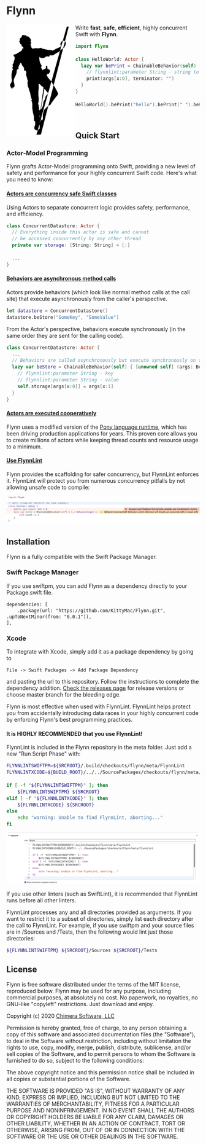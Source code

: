 # Flynn

<img align="left" src="meta/flynn.png" width="180" >

Write **fast**, **safe**, **efficient**, highly concurrent Swift with **Flynn**.

```swift
import Flynn

class HelloWorld: Actor {
  lazy var bePrint = ChainableBehavior(self) { (args: BehaviorArgs) in
    // flynnlint:parameter String - string to print
    print(args[x:0], terminator: "")
  }
}

HelloWorld().bePrint("hello").bePrint(" ").bePrint("world!\n")
```

&nbsp;  


## Quick Start

### Actor-Model Programming

Flynn grafts Actor-Model programming onto Swift, providing a new level of safety and performance for your highly concurrent Swift code.  Here's what you need to know:

#### [Actors are concurrency safe Swift classes](docs/QUICKSTART.md)

Using Actors to separate concurrent logic provides safety, performance, and efficiency.

```swift
class ConcurrentDatastore: Actor {
  // Everything inside this actor is safe and cannot
  // be accessed concurrently by any other thread
  private var storage: [String: String] = [:]
  
  ...
}
```

#### [Behaviors are asynchronous method calls](docs/QUICKSTART.md)

Actors provide behaviors (which look like normal method calls at the call site) that execute asynchronously from the caller's perspective.

```swift
let datastore = ConcurrentDatastore()
datastore.beStore("SomeKey", "SomeValue")
```

From the Actor's perspective, behaviors execute synchronously (in the same order they are sent for the calling code).

```swift
class ConcurrentDatastore: Actor {
  ...
  // Behaviors are called asynchronously but execute synchronously on the Actor
  lazy var beStore = ChainableBehavior(self) { [unowned self] (args: BehaviorArgs) in
    // flynnlint:parameter String - key
    // flynnlint:parameter String - value
    self.storage[args[x:0]] = args[x:1]
  }
}
```

#### [Actors are executed cooperatively](docs/QUICKSTART.md)

Flynn uses a modified version of the [Pony language runtime](https://www.ponylang.io), which has been driving production applications for years. This proven core allows you to create millions of actors while keeping thread counts and resource usage to a minimum.

#### [Use FlynnLint](docs/QUICKSTART.md)

Flynn provides the scaffolding for safer concurrency, but FlynnLint enforces it.  FlynnLint will protect you from numerous concurrency pitfalls by not allowing unsafe code to compile:

![](meta/flynnlint0.png)


## Installation

Flynn is a fully compatible with the Swift Package Manager.

### Swift Package Manager

If you use swiftpm, you can add Flynn as a dependency directly to your Package.swift file.

```
dependencies: [
    .package(url: "https://github.com/KittyMac/Flynn.git", .upToNextMinor(from: "0.0.1")),
],
```

### Xcode

To integrate with Xcode, simply add it as a package dependency by going to

```
File -> Swift Packages -> Add Package Dependency
```

and pasting the url to this repository. Follow the instructions to complete the dependency addition.  [Check the releases page](https://github.com/KittyMac/flynn/releases) for release versions or choose master branch for the bleeding edge.

Flynn is most effective when used with FlynnLint. FlynnLint helps protect you from accidentally introducing data races in your highly concurrent code by enforcing Flynn's best programming practices.  

#### It is HIGHLY RECOMMENDED that you use FlynnLint!

FlynnLint is included in the Flynn repository in the meta folder. Just add a new "Run Script Phase" with:

```bash
FLYNNLINTSWIFTPM=${SRCROOT}/.build/checkouts/flynn/meta/FlynnLint
FLYNNLINTXCODE=${BUILD_ROOT}/../../SourcePackages/checkouts/flynn/meta/FlynnLint

if [ -f "${FLYNNLINTSWIFTPM}" ]; then
    ${FLYNNLINTSWIFTPM} ${SRCROOT}
elif [ -f "${FLYNNLINTXCODE}" ]; then
    ${FLYNNLINTXCODE} ${SRCROOT}
else
    echo "warning: Unable to find FlynnLint, aborting..."
fi
```

![](meta/runphase.png)

If you use other linters (such as SwiftLint), it is recommended that FlynnLint runs before all other linters.

FlynnLint processes any and all directories provided as arguments. If you want to restrict it to a subset of directories, simply list each directory after the call to FlynnLint. For example, if you use swiftpm and your source files are in /Sources and /Tests, then the following would lint just those directories:

```bash
${FLYNNLINTSWIFTPM} ${SRCROOT}/Sources ${SRCROOT}/Tests
```

## License

Flynn is free software distributed under the terms of the MIT license, reproduced below. Flynn may be used for any purpose, including commercial purposes, at absolutely no cost. No paperwork, no royalties, no GNU-like "copyleft" restrictions. Just download and enjoy.

Copyright (c) 2020 [Chimera Software, LLC](http://www.chimerasw.com)

Permission is hereby granted, free of charge, to any person obtaining a copy of this software and associated documentation files (the "Software"), to deal in the Software without restriction, including without limitation the rights to use, copy, modify, merge, publish, distribute, sublicense, and/or sell copies of the Software, and to permit persons to whom the Software is furnished to do so, subject to the following conditions:

The above copyright notice and this permission notice shall be included in all copies or substantial portions of the Software.

THE SOFTWARE IS PROVIDED "AS IS", WITHOUT WARRANTY OF ANY KIND, EXPRESS OR IMPLIED, INCLUDING BUT NOT LIMITED TO THE WARRANTIES OF MERCHANTABILITY, FITNESS FOR A PARTICULAR PURPOSE AND NONINFRINGEMENT. IN NO EVENT SHALL THE AUTHORS OR COPYRIGHT HOLDERS BE LIABLE FOR ANY CLAIM, DAMAGES OR OTHER LIABILITY, WHETHER IN AN ACTION OF CONTRACT, TORT OR OTHERWISE, ARISING FROM, OUT OF OR IN CONNECTION WITH THE SOFTWARE OR THE USE OR OTHER DEALINGS IN THE SOFTWARE.